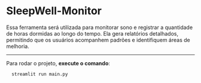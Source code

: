 # SleepWell-Monitor

Essa ferramenta será utilizada para monitorar sono e registrar a quantidade de horas dormidas ao longo do tempo. Ela gera relatórios detalhados, permitindo que os usuários acompanhem padrões e identifiquem áreas de melhoria.

---

Para rodar o projeto, **execute o comando**:

```python
  streamlit run main.py
```